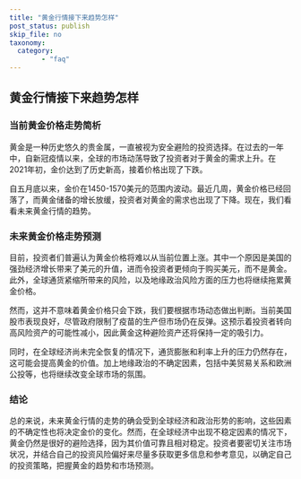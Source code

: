 ```yaml
---
title: "黄金行情接下来趋势怎样"
post_status: publish
skip_file: no
taxonomy:
  category:
        - "faq"
---
```


## 黄金行情接下来趋势怎样

### 当前黄金价格走势简析

黄金是一种历史悠久的贵金属，一直被视为安全避险的投资选择。在过去的一年中，自新冠疫情以来，全球的市场动荡导致了投资者对于黄金的需求上升。在2021年初，金价达到了历史新高，接着价格出现了下跌。

自五月底以来，金价在1450-1570美元的范围内波动。最近几周，黄金价格已经回落了，而黄金储备的增长放缓，投资者对黄金的需求也出现了下降。现在，我们看看未来黄金行情的趋势。

### 未来黄金价格走势预测

目前，投资者们普遍认为黄金价格将难以从当前位置上涨。其中一个原因是美国的强劲经济增长带来了美元的升值，进而令投资者更倾向于购买美元，而不是黄金。此外，全球通货紧缩所带来的风险，以及地缘政治风险方面的压力也将继续拖累黄金价格。

然而，这并不意味着黄金价格只会下跌，我们要根据市场动态做出判断。当前美国股市表现良好，尽管政府限制了疫苗的生产但市场仍在反弹。这预示着投资者转向高风险资产的可能性减小，因此黄金这种避险资产还将保持一定的吸引力。

同时，在全球经济尚未完全恢复的情况下，通货膨胀和利率上升的压力仍然存在，这可能会提高黄金的价值。加上地缘政治的不确定因素，包括中美贸易关系和欧洲公投等，也将继续改变全球市场的氛围。

### 结论

总的来说，未来黄金行情的走势的确会受到全球经济和政治形势的影响，这些因素的不确定性也将决定金价的变化。然而，在全球经济中出现不稳定因素的情况下，黄金仍然是很好的避险选择，因为其价值可靠且相对稳定。投资者要密切关注市场状况，并结合自己的投资风险偏好来尽量多获取更多信息和参考意见，以确定自己的投资策略，把握黄金的趋势和市场预测。
